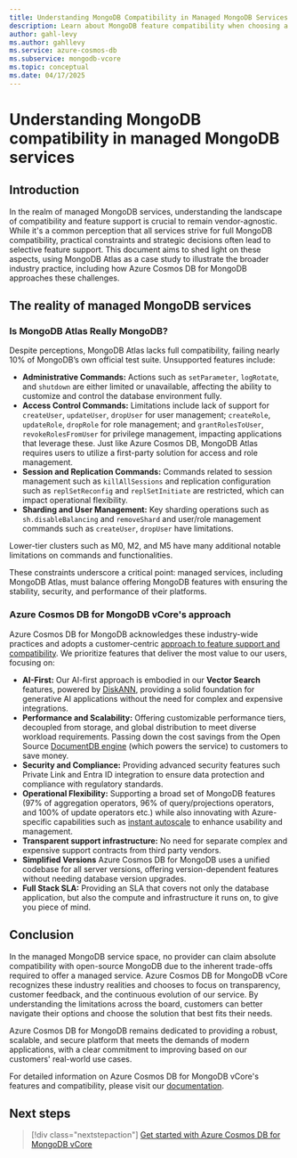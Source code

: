 ```yaml
---
title: Understanding MongoDB Compatibility in Managed MongoDB Services
description: Learn about MongoDB feature compatibility when choosing a managed MongoDB service.
author: gahl-levy
ms.author: gahllevy
ms.service: azure-cosmos-db
ms.subservice: mongodb-vcore
ms.topic: conceptual
ms.date: 04/17/2025
---
```


# Understanding MongoDB compatibility in managed MongoDB services

## Introduction

In the realm of managed MongoDB services, understanding the landscape of compatibility and feature support is crucial to remain vendor-agnostic. While it's a common perception that all services strive for full MongoDB compatibility, practical constraints and strategic decisions often lead to selective feature support. This document aims to shed light on these aspects, using MongoDB Atlas as a case study to illustrate the broader industry practice, including how Azure Cosmos DB for MongoDB approaches these challenges.


## The reality of managed MongoDB services

### Is MongoDB Atlas Really MongoDB?

Despite perceptions, MongoDB Atlas lacks full compatibility, failing nearly 10% of MongoDB’s own official test suite. Unsupported features include: 

- **Administrative Commands:** Actions such as `setParameter`, `logRotate`, and `shutdown` are either limited or unavailable, affecting the ability to customize and control the database environment fully.
- **Access Control Commands:** Limitations include lack of support for `createUser`, `updateUser`, `dropUser` for user management; `createRole`, `updateRole`, `dropRole` for role management; and `grantRolesToUser`, `revokeRolesFromUser` for privilege management, impacting applications that leverage these. Just like Azure Cosmos DB, MongoDB  Atlas requires users to utilize a first-party solution for access and role management. 
- **Session and Replication Commands:** Commands related to session management such as `killAllSessions` and replication configuration such as `replSetReconfig` and `replSetInitiate` are restricted, which can impact operational flexibility.
- **Sharding and User Management:** Key sharding operations such as `sh.disableBalancing` and `removeShard` and user/role management commands such as `createUser`, `dropUser` have limitations.

Lower-tier clusters such as M0, M2, and M5 have many additional notable limitations on commands and functionalities.

These constraints underscore a critical point: managed services, including MongoDB Atlas, must balance offering MongoDB features with ensuring the stability, security, and performance of their platforms.

### Azure Cosmos DB for MongoDB vCore's approach

Azure Cosmos DB for MongoDB acknowledges these industry-wide practices and adopts a customer-centric [approach to feature support and compatibility](./compatibility-and-feature-support.md). We prioritize features that deliver the most value to our users, focusing on:

- **AI-First:** Our AI-first approach is embodied in our **Vector Search** features, powered by [DiskANN](./vector-search-ai.md), providing a solid foundation for generative AI applications without the need for complex and expensive integrations. 
- **Performance and Scalability:** Offering customizable performance tiers, decoupled from storage, and global distribution to meet diverse workload requirements. Passing down the cost savings from the Open Source [DocumentDB engine](https://github.com/microsoft/documentdb) (which powers the service) to customers to save money.
- **Security and Compliance:** Providing advanced security features such Private Link and Entra ID integration to ensure data protection and compliance with regulatory standards.
- **Operational Flexibility:** Supporting a broad set of MongoDB features (97% of aggregation operators, 96% of query/projections operators, and 100% of update operators etc.) while also innovating with Azure-specific capabilities such as [instant autoscale](./autoscale.md) to enhance usability and management.
- **Transparent support infrastructure:** No need for separate complex and expensive support contracts from third party vendors.
- **Simplified Versions** Azure Cosmos DB for MongoDB uses a unified codebase for all server versions, offering version-dependent features without needing database version upgrades.
- **Full Stack SLA:** Providing an SLA that covers not only the database application, but also the compute and infrastructure it runs on, to give you piece of mind.

## Conclusion

In the managed MongoDB service space, no provider can claim absolute compatibility with open-source MongoDB due to the inherent trade-offs required to offer a managed service. Azure Cosmos DB for MongoDB vCore recognizes these industry realities and chooses to focus on transparency, customer feedback, and the continuous evolution of our service. By understanding the limitations across the board, customers can better navigate their options and choose the solution that best fits their needs.

Azure Cosmos DB for MongoDB remains dedicated to providing a robust, scalable, and secure platform that meets the demands of modern applications, with a clear commitment to improving based on our customers' real-world use cases.

For detailed information on Azure Cosmos DB for MongoDB vCore's features and compatibility, please visit our [documentation](./compatibility-and-feature-support.md).

## Next steps

> [!div class="nextstepaction"]
> [Get started with Azure Cosmos DB for MongoDB vCore](./quickstart-portal.md)